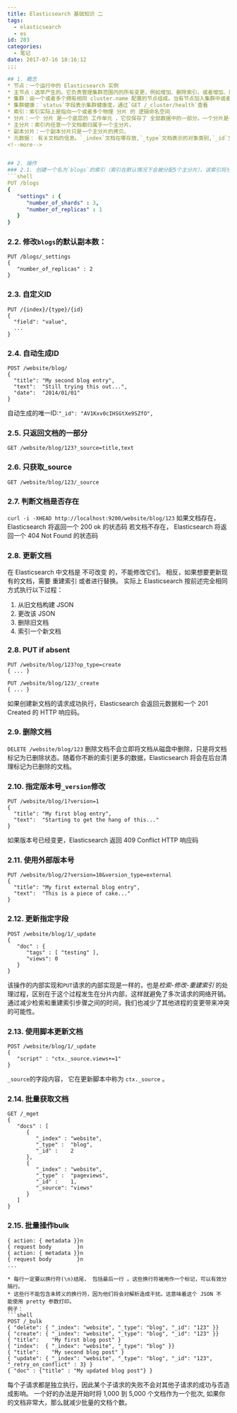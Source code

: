 ```yaml
---
title: Elasticsearch 基础知识 二
tags:
  - elasticsearch
  - es
id: 283
categories:
  - 笔记
date: 2017-07-16 18:16:12
;;;

## 1. 概念
* 节点：一个运行中的 Elasticsearch 实例
* 主节点：选举产生的。它负责管理集群范围内的所有变更，例如增加、删除索引，或者增加、删除节点等。任何节点都可以成为主节点。
* 集群：由一个或者多个拥有相同 cluster.name 配置的节点组成。当有节点加入集群中或者从集群中移除节点时，集群将会重新平均分布所有的数据。
* 集群健康：`status`字段表示集群健康度，通过`GET /_cluster/health`查看
* 索引：索引实际上是指向一个或者多个物理 分片 的 逻辑命名空间
* 分片：一个 分片 是一个底层的 工作单元 ，它仅保存了 全部数据中的一部分。一个分片是一个 Lucene 的实例。它本身就是一个完整的搜索引擎。分片是数据的容器，文档保存在分片内，分片又被分配到集群内的各个节点里。
* 主分片：索引内任意一个文档都归属于一个主分片。
* 副本分片：一个副本分片只是一个主分片的拷贝。
* 元数据： 有关文档的信息。`_index`文档在哪存放,`_type`文档表示的对象类别,`_id`文档唯一标识
<!--more-->


## 2. 操作
### 2.1. 创建一个名为`blogs`的索引（索引在默认情况下会被分配5个主分片），该索引将分配3个主分片和1份副本：
```shell
PUT /blogs
{
   "settings" : {
      "number_of_shards" : 3,
      "number_of_replicas" : 1
   }
}
```
### 2.2. 修改`blogs`的默认副本数：
```shell
PUT /blogs/_settings
{
   "number_of_replicas" : 2
}
```
### 2.3. 自定义ID
```shell
PUT /{index}/{type}/{id}
{
  "field": "value",
  ...
}
```
### 2.4. 自动生成ID
```shell
POST /website/blog/
{
  "title": "My second blog entry",
  "text":  "Still trying this out...",
  "date":  "2014/01/01"
}
```
自动生成的唯一ID:`"_id": "AV1Kxv0cIHSGtXe9SZfO",`
### 2.5. 只返回文档的一部分
`GET /website/blog/123?_source=title,text`
### 2.6. 只获取_source
`GET /website/blog/123/_source`
### 2.7. 判断文档是否存在
`curl -i -XHEAD http://localhost:9200/website/blog/123`
如果文档存在， Elasticsearch 将返回一个 200 ok 的状态码
若文档不存在， Elasticsearch 将返回一个 404 Not Found 的状态码
### 2.8. 更新文档
在 Elasticsearch 中文档是 不可改变 的，不能修改它们。 相反，如果想要更新现有的文档，需要 重建索引 或者进行替换。
实际上 Elasticsearch 按前述完全相同方式执行以下过程：
1. 从旧文档构建 JSON
2. 更改该 JSON
3. 删除旧文档
4. 索引一个新文档

### 2.8. PUT if absent
```shell
PUT /website/blog/123?op_type=create
{ ... }
```
```shell
PUT /website/blog/123/_create
{ ... }
```
如果创建新文档的请求成功执行，Elasticsearch 会返回元数据和一个 201 Created 的 HTTP 响应码。
### 2.9. 删除文档
`DELETE /website/blog/123`
删除文档不会立即将文档从磁盘中删除，只是将文档标记为已删除状态。随着你不断的索引更多的数据，Elasticsearch 将会在后台清理标记为已删除的文档。
### 2.10. 指定版本号`_version`修改
```shell
PUT /website/blog/1?version=1
{
  "title": "My first blog entry",
  "text":  "Starting to get the hang of this..."
}
```
如果版本号已经变更，Elasticsearch 返回 409 Conflict HTTP 响应码
### 2.11. 使用外部版本号
```shell
PUT /website/blog/2?version=10&version_type=external
{
  "title": "My first external blog entry",
  "text":  "This is a piece of cake..."
}
```
### 2.12. 更新指定字段
```shell
POST /website/blog/1/_update
{
   "doc" : {
      "tags" : [ "testing" ],
      "views": 0
   }
}
```
该操作的内部实现和`PUT`请求的内部实现是一样的，也是*检索-修改-重建索引* 的处理过程，区别在于这个过程发生在分片内部，这样就避免了多次请求的网络开销。通过减少检索和重建索引步骤之间的时间，我们也减少了其他进程的变更带来冲突的可能性。
### 2.13. 使用脚本更新文档
```shell
POST /website/blog/1/_update
{
   "script" : "ctx._source.views+=1"
}
```
`_source`的字段内容， 它在更新脚本中称为 `ctx._source` 。
### 2.14. 批量获取文档
```shell
GET /_mget
{
   "docs" : [
      {
         "_index" : "website",
         "_type" :  "blog",
         "_id" :    2
      },
      {
         "_index" : "website",
         "_type" :  "pageviews",
         "_id" :    1,
         "_source": "views"
      }
   ]
}
```

### 2.15. 批量操作bulk
```shell
{ action: { metadata }}n
{ request body        }n
{ action: { metadata }}n
{ request body        }n
...
```

```
* 每行一定要以换行符(\n)结尾， 包括最后一行 。这些换行符被用作一个标记，可以有效分隔行。
* 这些行不能包含未转义的换行符，因为他们将会对解析造成干扰。这意味着这个 JSON 不 能使用 pretty 参数打印。
例子：
```shell
POST /_bulk
{ "delete": { "_index": "website", "_type": "blog", "_id": "123" }}
{ "create": { "_index": "website", "_type": "blog", "_id": "123" }}
{ "title":    "My first blog post" }
{ "index":  { "_index": "website", "_type": "blog" }}
{ "title":    "My second blog post" }
{ "update": { "_index": "website", "_type": "blog", "_id": "123", "_retry_on_conflict" : 3} }
{ "doc" : {"title" : "My updated blog post"} }
```
每个子请求都是独立执行，因此某个子请求的失败不会对其他子请求的成功与否造成影响。
一个好的办法是开始时将 1,000 到 5,000 个文档作为一个批次, 如果你的文档非常大，那么就减少批量的文档个数。